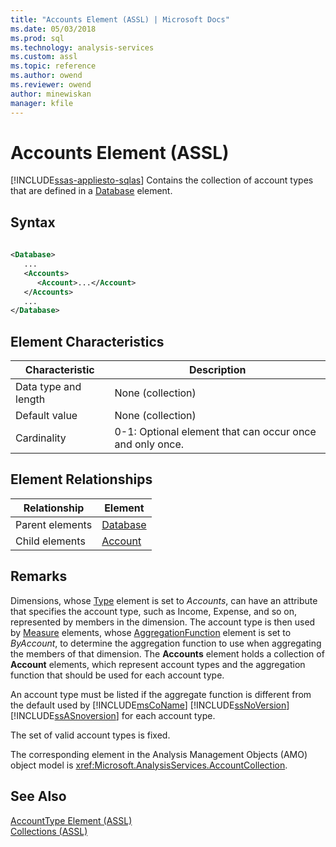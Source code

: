```yaml
---
title: "Accounts Element (ASSL) | Microsoft Docs"
ms.date: 05/03/2018
ms.prod: sql
ms.technology: analysis-services
ms.custom: assl
ms.topic: reference
ms.author: owend
ms.reviewer: owend
author: minewiskan
manager: kfile
---
```

# Accounts Element (ASSL)
[!INCLUDE[ssas-appliesto-sqlas](../../../includes/ssas-appliesto-sqlas.md)]
  Contains the collection of account types that are defined in a [Database](../../../analysis-services/scripting/objects/database-element-assl.md) element.  
  
## Syntax  
  
```xml  
  
<Database>  
   ...  
   <Accounts>  
      <Account>...</Account>  
   </Accounts>  
   ...  
</Database>  
```  
  
## Element Characteristics  
  
|Characteristic|Description|  
|--------------------|-----------------|  
|Data type and length|None (collection)|  
|Default value|None (collection)|  
|Cardinality|0-1: Optional element that can occur once and only once.|  
  
## Element Relationships  
  
|Relationship|Element|  
|------------------|-------------|  
|Parent elements|[Database](../../../analysis-services/scripting/objects/database-element-assl.md)|  
|Child elements|[Account](../../../analysis-services/scripting/objects/account-element-assl.md)|  
  
## Remarks  
 Dimensions, whose [Type](../../../analysis-services/scripting/properties/type-element-dimension-assl.md) element is set to *Accounts*, can have an attribute that specifies the account type, such as Income, Expense, and so on, represented by members in the dimension. The account type is then used by [Measure](../../../analysis-services/scripting/objects/measure-element-assl.md) elements, whose [AggregationFunction](../../../analysis-services/scripting/properties/aggregatefunction-element-assl.md) element is set to *ByAccount*, to determine the aggregation function to use when aggregating the members of that dimension. The **Accounts** element holds a collection of **Account** elements, which represent account types and the aggregation function that should be used for each account type.  
  
 An account type must be listed if the aggregate function is different from the default used by [!INCLUDE[msCoName](../../../includes/msconame-md.md)] [!INCLUDE[ssNoVersion](../../../includes/ssnoversion-md.md)] [!INCLUDE[ssASnoversion](../../../includes/ssasnoversion-md.md)] for each account type.  
  
 The set of valid account types is fixed.  
  
 The corresponding element in the Analysis Management Objects (AMO) object model is <xref:Microsoft.AnalysisServices.AccountCollection>.  
  
## See Also  
 [AccountType Element &#40;ASSL&#41;](../../../analysis-services/scripting/properties/accounttype-element-assl.md)   
 [Collections &#40;ASSL&#41;](../../../analysis-services/scripting/collections/collections-assl.md)  
  
  
